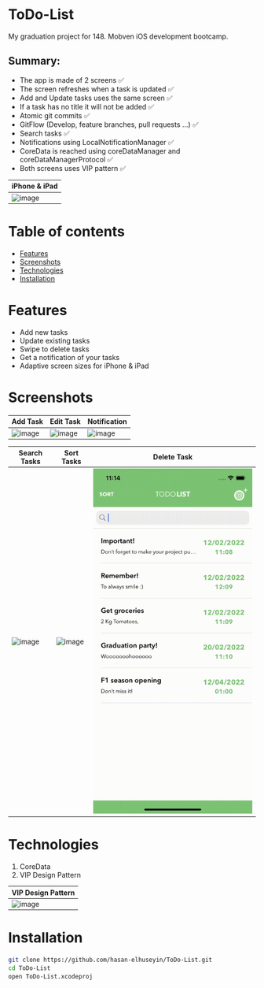 # ToDo-List
My graduation project for 148. Mobven iOS development bootcamp.


## Summary:

* The app is made of 2 screens ✅
* The screen refreshes when a task is updated ✅
* Add and Update tasks uses the same screen ✅
* If a task has no title it will not be added ✅
* Atomic git commits ✅
* GitFlow (Develop, feature branches, pull requests ...) ✅
* Search tasks ✅
* Notifications using LocalNotificationManager ✅
* CoreData is reached using coreDataManager and coreDataManagerProtocol ✅
* Both screens uses VIP pattern ✅

| iPhone & iPad |
| ------------- |
| ![image](https://github.com/hasan-elhuseyin/ToDo-List/blob/main/ReadmeFiles/devices.png) |


Table of contents
=================

<!--ts-->
   * [Features](#features)
   * [Screenshots](#screenshots)
   * [Technologies](#technologies)
   * [Installation](#installation)
<!--te-->

Features
========
+ Add new tasks
+ Update existing tasks
+ Swipe to delete tasks
+ Get a notification of your tasks
+ Adaptive screen sizes for iPhone & iPad

Screenshots
===========

| Add Task | Edit Task | Notification |
| -------- | --------- | ------------ |
| ![image](https://github.com/hasan-elhuseyin/ToDo-List/blob/main/ReadmeFiles/addTask.gif)  | ![image](https://github.com/hasan-elhuseyin/ToDo-List/blob/main/ReadmeFiles/editTask.gif) |  ![image](https://github.com/hasan-elhuseyin/ToDo-List/blob/main/ReadmeFiles/taskNotification.gif) |

| Search Tasks | Sort Tasks | Delete Task |
| ------------ | ---------- | ----------- |
| ![image](https://github.com/hasan-elhuseyin/ToDo-List/blob/main/ReadmeFiles/searchingTask.gif) | ![image](https://github.com/hasan-elhuseyin/ToDo-List/blob/main/ReadmeFiles/sortingTasks.gif) | ![image](https://github.com/148-Mobven-iOS-Bootcamp/hasan-elhuseyin-final-project/blob/main/ReadmeFiles/deletingTask.gif) |

Technologies
============
1. CoreData
2. VIP Design Pattern

| VIP Design Pattern |
| ------------------ |
| ![image](https://github.com/hasan-elhuseyin/ToDo-List/blob/main/ReadmeFiles/vip.jpeg) |

Installation
============

```bash 
git clone https://github.com/hasan-elhuseyin/ToDo-List.git
cd ToDo-List
open ToDo-List.xcodeproj
```
